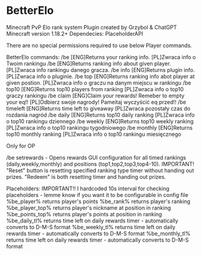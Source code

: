 # BetterElo
Minecraft PvP Elo rank system
Plugin created by Grzybol & ChatGPT 
Minecraft version 1.18.2+
Dependecies: PlaceholderAPI

There are no special permissions required to use below Player commands. 

BetterElo commands:
/be                  [ENG]Returns your ranking info.                                     [PL]Zwraca info o Twoim rankingu
/be <player>  [ENG]Returns ranking info about given player.             [PL]Zwraca info rankingu danego gracza.
/be info              [ENG]Returns plugin info.                                             [PL]Zwraca info o pluginie.
/be top<n>      [ENG]Returns ranking info abot player at given postion. [PL]Zwraca info o graczu na danym miejscu w rankingu
/be top10      [ENG]Returns top10 players from ranking                 [PL]Zwraca info o top10 graczy rankingu
/be claim      [ENG]Claim your rewards! Remeber to empty your eq!!   [PL]Odbierz swoje nagrody! Pameitaj wyczyścić eq przed!!
/be timeleft      [ENG]Returns time left to giveaway                                 [PL]Zwraca pozostały czas do rozdania nagród
/be daily      [ENG]Returns top10 daily ranking                                 [PL]Zwraca info o top10 rankingu dziennego
/be weekly      [ENG]Returns top10 weekly ranking                                 [PL]Zwraca info o top10 rankingu tygodniowego
/be monthly   [ENG]Returns top10 monthly ranking                         [PL]Zwraca info o top10 rankingu miesięcznego

Only for OP

/be setrewards - Opens rewards GUI configuration for all timed rankings (daily,weekly,monthly) and positions (top1,top2,top3,top4-10). IMPORTANT! "Reset" button is resetting specified ranking type timer without handing out prizes. "Redeem" is both resetting timer and handing out prizes.

Placeholders:
IMPORTANT!! I hardcoded 10s interval for checking placeholders - lemme know if you want it to be configurable in config file
%be_player% returns player's points
%be_rank% returns player's ranking
%be_player_top<n>% returns player's nickname at <n> position in ranking
%be_points_top<n>% returns player's points at <n> position in ranking
%be_daily_tl% returns time left on daily rewards timer - automatically converts to D-M-S format
%be_weekly_tl% returns time left on daily rewards timer - automatically converts to D-M-S format
%be_monthly_tl% returns time left on daily rewards timer - automatically converts to D-M-S format
